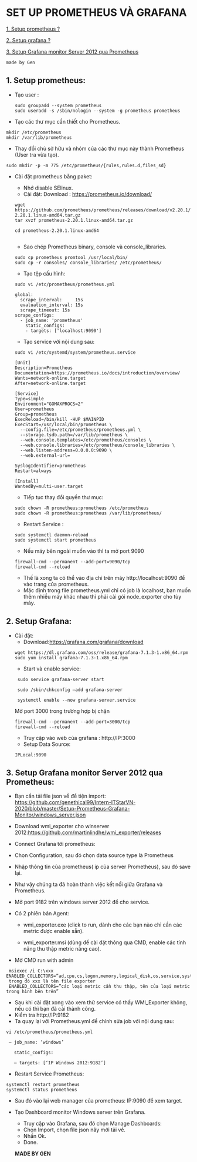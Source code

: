 # SET UP PROMETHEUS VÀ GRAFANA

[1.	Setup prometheus ?](#1) 

[2. Setup grafana ?](#2)

[3. Setup Grafana monitor Server 2012 qua Prometheus](#3)
````
made by Gen
````
<a name = '1'></a>
## 1.	Setup prometheus:
- Tạo user :
  ````
  sudo groupadd --system prometheus
  sudo useradd -s /sbin/nologin --system -g prometheus prometheus
  ````
- Tạo các thư mục cần thiết cho Prometheus.
````
mkdir /etc/prometheus
mkdir /var/lib/prometheus
````
- Thay đổi chủ sở hữu và nhóm của các thư mục này thành Prometheus (User tra vừa tạo).
````
sudo mkdir -p -m 775 /etc/prometheus/{rules,rules.d,files_sd}

````
- Cài đặt prometheus bằng paket:
  - Nhớ disable SElinux.
  - Cài đặt:
  Download : https://prometheus.io/download/
  ````
  wget https://github.com/prometheus/prometheus/releases/download/v2.20.1/prometheus-2.20.1.linux-amd64.tar.gz
  tar xvzf prometheus-2.20.1.linux-amd64.tar.gz
  
  cd prometheus-2.20.1.linux-amd64
 
  ````
  - Sao chép Prometheus binary, console và console_libraries.
  ````
  sudo cp prometheus promtool /usr/local/bin/
  sudo cp -r consoles/ console_libraries/ /etc/prometheus/
  ````
  - Tạo tệp cấu hình:
  ````
  sudo vi /etc/prometheus/prometheus.yml
  
  global: 
    scrape_interval:     15s 
    evaluation_interval: 15s 
    scrape_timeout: 15s  
  scrape_configs:
    - job_name: 'prometheus'
      static_configs:
      - targets: ['localhost:9090']

  ````

  - Tạo service với nội dung sau:
  ````
  sudo vi /etc/systemd/system/prometheus.service
  
  [Unit]
  Description=Prometheus
  Documentation=https://prometheus.io/docs/introduction/overview/
  Wants=network-online.target
  After=network-online.target

  [Service]
  Type=simple
  Environment="GOMAXPROCS=2"
  User=prometheus
  Group=prometheus
  ExecReload=/bin/kill -HUP $MAINPID
  ExecStart=/usr/local/bin/prometheus \
    --config.file=/etc/prometheus/prometheus.yml \
    --storage.tsdb.path=/var/lib/prometheus \
    --web.console.templates=/etc/prometheus/consoles \
    --web.console.libraries=/etc/prometheus/console_libraries \
    --web.listen-address=0.0.0.0:9090 \
    --web.external-url=

  SyslogIdentifier=prometheus
  Restart=always

  [Install]
  WantedBy=multi-user.target
  ````
  - Tiếp tục thay đổi quyền thư mục:
  ````
  sudo chown -R prometheus:prometheus /etc/prometheus
  sudo chown -R prometheus:prometheus /var/lib/prometheus/
  ````
  - Restart Service :
  ````
  sudo systemctl daemon-reload
  sudo systemctl start prometheus
  ````
  - Nếu máy bên ngoài muốn vào thì ta mở port 9090
  ````
  firewall-cmd --permanent --add-port=9090/tcp
  firewall-cmd --reload
  ````
  - Thế là xong ta có thể vào địa chỉ trên máy http://localhost:9090 để vào trang của prometheus. 
  - Mặc định trong file prometheus.yml chỉ có job là localhost, bạn muốn thêm nhiều máy khác nhau thì phải cài gói node_exporter cho tùy máy.

<a name = '2'></a>
## 2.	Setup Grafana:
   - Cài đặt:
     - Download:https://grafana.com/grafana/download
     ````
     wget https://dl.grafana.com/oss/release/grafana-7.1.3-1.x86_64.rpm
     sudo yum install grafana-7.1.3-1.x86_64.rpm
     ````
     - Start và enable service:
     ````
      sudo service grafana-server start

      sudo /sbin/chkconfig –add grafana-server

      systemctl enable --now grafana-server.service
     ````
     Mở port 3000 trong trường hợp bị chặn
     ````
     firewall-cmd --permanent --add-port=3000/tcp
     firewall-cmd --reload

     ````
     - Truy cập vào web của grafana : http://IP:3000
     - Setup Data Source:
     ````
     IPLocal:9090
     ````
<a name = '3'></a>
## 3.	Setup Grafana monitor Server 2012 qua Prometheus:
- Bạn cần tải file json về để tiện import: https://github.com/genethical99/Intern-ITStarVN-2020/blob/master/Setup-Prometheus-Grafana-Monitor/windows_server.json
- Download wmi_exporter cho winserver 2012:https://github.com/martinlindhe/wmi_exporter/releases
- Connect Grafana tới prometheus:
 - Chọn Configuration, sau đó chọn data source type là Prometheus
 - Nhập thông tin của prometheus( ip của server Prometheus), sau đó save lại.
 - Như vậy chúng ta đã hoàn thành việc kết nối giữa Grafana và Prometheus.
 - Mở port 9182 trên windows server 2012 để cho service.
 - Có 2 phiên bản Agent:

    - wmi_exporter.exe (click to run, dành cho các bạn nào chỉ cần các metric được enable sẵn).

    - wmi_exporter.msi (dùng để cài đặt thông qua CMD, enable các tính năng thu thập metric nâng cao).
 - Mở CMD run with admin
 ````
  msiexec /i C:\xxx ENABLED_COLLECTORS=”ad,cpu,cs,logon,memory,logical_disk,os,service,system,process,tcp,net,textfile,thermalzone”
  trong đó xxx là tên file exporter
  ENABLED_COLLECTORS=”các loại metric cần thu thập, tên của loại metric trong hình bên trên”
 ````
 - Sau khi cài đặt xong vào xem thử service có thấy WMI_Exporter không, nếu có thì bạn đã cài thành công.
 - Kiểm tra http://IP:9182
 - Ta quay lại với Prometheus.yml để chỉnh sửa job với nội dung sau:
 ````
 vi /etc/prometheus/prometheus.yml
 
  – job_name: ‘windows’

    static_configs:

    – targets: [‘IP Windows 2012:9182’]

 ````
 - Restart Service Prometheus:
 ````
 systemctl restart prometheus
 systemctl status prometheus
 ````
 - Sau đó vào lại web manager của prometheus: IP:9090 để xem target.
 - Tạo Dashboard monitor Windows server trên Grafana.
   - Truy cập vào Grafana, sau đó chọn Manage Dashboards:
   - Chọn Import, chọn file json nãy mới tải về.
   - Nhấn Ok.
   - Done.
   
   
   
   
   ****MADE BY GEN****
 

